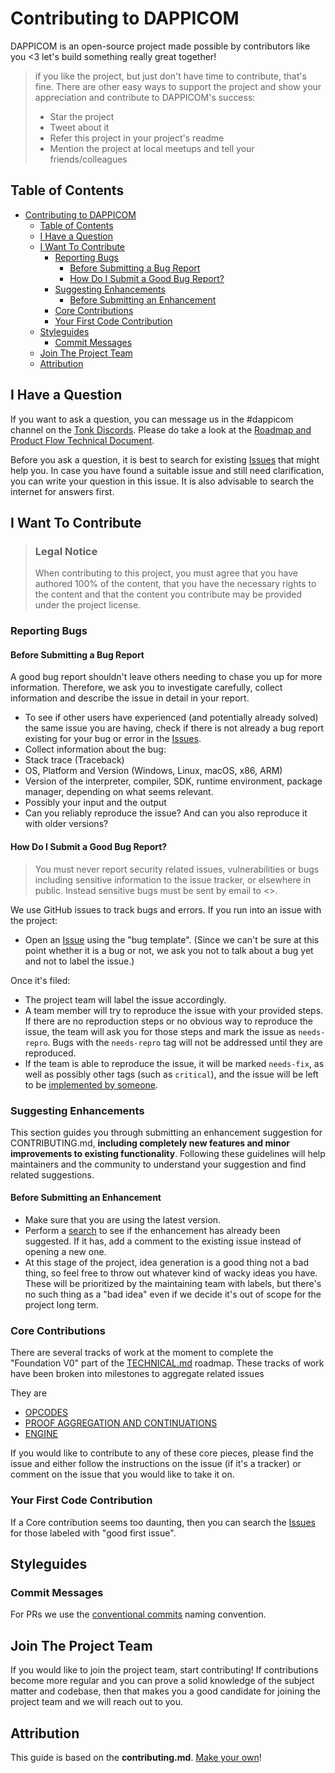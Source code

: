 # Contributing to DAPPICOM

DAPPICOM is an open-source project made possible by contributors like you <3 let's build something really great together!

> if you like the project, but just don't have time to contribute, that's fine. There are other easy ways to support the project and show your appreciation and contribute to DAPPICOM's success:
> - Star the project
> - Tweet about it
> - Refer this project in your project's readme
> - Mention the project at local meetups and tell your friends/colleagues


## Table of Contents

- [Contributing to DAPPICOM](#contributing-to-dappicom)
  - [Table of Contents](#table-of-contents)
  - [I Have a Question](#i-have-a-question)
  - [I Want To Contribute](#i-want-to-contribute)
    - [Reporting Bugs](#reporting-bugs)
      - [Before Submitting a Bug Report](#before-submitting-a-bug-report)
      - [How Do I Submit a Good Bug Report?](#how-do-i-submit-a-good-bug-report)
    - [Suggesting Enhancements](#suggesting-enhancements)
      - [Before Submitting an Enhancement](#before-submitting-an-enhancement)
    - [Core Contributions](#core-contributions)
    - [Your First Code Contribution](#your-first-code-contribution)
  - [Styleguides](#styleguides)
    - [Commit Messages](#commit-messages)
  - [Join The Project Team](#join-the-project-team)
  - [Attribution](#attribution)


## I Have a Question

If you want to ask a question, you can message us in the #dappicom channel on the [Tonk Discords](https://discord.gg/usRBwU5rpN). Please do take a look at the [Roadmap and Product Flow Technical Document](TECHNICAL.md). 

Before you ask a question, it is best to search for existing [Issues](/issues) that might help you. In case you have found a suitable issue and still need clarification, you can write your question in this issue. It is also advisable to search the internet for answers first.


## I Want To Contribute

> ### Legal Notice 
> When contributing to this project, you must agree that you have authored 100% of the content, that you have the necessary rights to the content and that the content you contribute may be provided under the project license.

### Reporting Bugs


#### Before Submitting a Bug Report

A good bug report shouldn't leave others needing to chase you up for more information. Therefore, we ask you to investigate carefully, collect information and describe the issue in detail in your report. 

- To see if other users have experienced (and potentially already solved) the same issue you are having, check if there is not already a bug report existing for your bug or error in the [Issues](/issues).
- Collect information about the bug:
- Stack trace (Traceback)
- OS, Platform and Version (Windows, Linux, macOS, x86, ARM)
- Version of the interpreter, compiler, SDK, runtime environment, package manager, depending on what seems relevant.
- Possibly your input and the output
- Can you reliably reproduce the issue? And can you also reproduce it with older versions?


#### How Do I Submit a Good Bug Report?

> You must never report security related issues, vulnerabilities or bugs including sensitive information to the issue tracker, or elsewhere in public. Instead sensitive bugs must be sent by email to <>.


We use GitHub issues to track bugs and errors. If you run into an issue with the project:

- Open an [Issue](/issues/new) using the "bug template". (Since we can't be sure at this point whether it is a bug or not, we ask you not to talk about a bug yet and not to label the issue.) 

Once it's filed:

- The project team will label the issue accordingly.
- A team member will try to reproduce the issue with your provided steps. If there are no reproduction steps or no obvious way to reproduce the issue, the team will ask you for those steps and mark the issue as `needs-repro`. Bugs with the `needs-repro` tag will not be addressed until they are reproduced.
- If the team is able to reproduce the issue, it will be marked `needs-fix`, as well as possibly other tags (such as `critical`), and the issue will be left to be [implemented by someone](#your-first-code-contribution).


### Suggesting Enhancements

This section guides you through submitting an enhancement suggestion for CONTRIBUTING.md, **including completely new features and minor improvements to existing functionality**. Following these guidelines will help maintainers and the community to understand your suggestion and find related suggestions.


#### Before Submitting an Enhancement

- Make sure that you are using the latest version.
- Perform a [search](/issues) to see if the enhancement has already been suggested. If it has, add a comment to the existing issue instead of opening a new one.
- At this stage of the project, idea generation is a good thing not a bad thing, so feel free to throw out whatever kind of wacky ideas you have. These will be prioritized by the maintaining team with labels, but there's no such thing as a "bad idea" even if we decide it's out of scope for the project long term.

### Core Contributions

There are several tracks of work at the moment to complete the "Foundation V0" part of the [TECHNICAL.md](TECHNICAL.md) roadmap. These tracks of work have been broken into milestones to aggregate related issues

They are

- [OPCODES](https://github.com/tonk-gg/dappicom/milestone/1)
- [PROOF AGGREGATION AND CONTINUATIONS](https://github.com/tonk-gg/dappicom/milestone/2)
- [ENGINE](https://github.com/tonk-gg/dappicom/milestone/3)

If you would like to contribute to any of these core pieces, please find the issue and either follow the instructions on the issue (if it's a tracker) or comment on the issue that you would like to take it on.

### Your First Code Contribution

If a Core contribution seems too daunting, then you can search the [Issues](/issues) for those labeled with "good first issue". 

## Styleguides
### Commit Messages
For PRs we use the [conventional commits](https://www.conventionalcommits.org/en/v1.0.0/) naming convention.

## Join The Project Team

If you would like to join the project team, start contributing! If contributions become more regular and you can prove a solid knowledge of the subject matter and codebase, then that makes you a good candidate for joining the project team and we will reach out to you.

## Attribution
This guide is based on the **contributing.md**. [Make your own](https://contributing.md/)!
